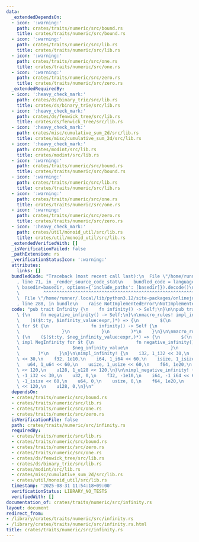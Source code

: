 ```yaml
---
data:
  _extendedDependsOn:
  - icon: ':warning:'
    path: crates/traits/numeric/src/bound.rs
    title: crates/traits/numeric/src/bound.rs
  - icon: ':warning:'
    path: crates/traits/numeric/src/lib.rs
    title: crates/traits/numeric/src/lib.rs
  - icon: ':warning:'
    path: crates/traits/numeric/src/one.rs
    title: crates/traits/numeric/src/one.rs
  - icon: ':warning:'
    path: crates/traits/numeric/src/zero.rs
    title: crates/traits/numeric/src/zero.rs
  _extendedRequiredBy:
  - icon: ':heavy_check_mark:'
    path: crates/ds/binary_trie/src/lib.rs
    title: crates/ds/binary_trie/src/lib.rs
  - icon: ':heavy_check_mark:'
    path: crates/ds/fenwick_tree/src/lib.rs
    title: crates/ds/fenwick_tree/src/lib.rs
  - icon: ':heavy_check_mark:'
    path: crates/misc/cumulative_sum_2d/src/lib.rs
    title: crates/misc/cumulative_sum_2d/src/lib.rs
  - icon: ':heavy_check_mark:'
    path: crates/modint/src/lib.rs
    title: crates/modint/src/lib.rs
  - icon: ':warning:'
    path: crates/traits/numeric/src/bound.rs
    title: crates/traits/numeric/src/bound.rs
  - icon: ':warning:'
    path: crates/traits/numeric/src/lib.rs
    title: crates/traits/numeric/src/lib.rs
  - icon: ':warning:'
    path: crates/traits/numeric/src/one.rs
    title: crates/traits/numeric/src/one.rs
  - icon: ':warning:'
    path: crates/traits/numeric/src/zero.rs
    title: crates/traits/numeric/src/zero.rs
  - icon: ':heavy_check_mark:'
    path: crates/util/monoid_util/src/lib.rs
    title: crates/util/monoid_util/src/lib.rs
  _extendedVerifiedWith: []
  _isVerificationFailed: false
  _pathExtension: rs
  _verificationStatusIcon: ':warning:'
  attributes:
    links: []
  bundledCode: "Traceback (most recent call last):\n  File \"/home/runner/.local/lib/python3.12/site-packages/onlinejudge_verify/documentation/build.py\"\
    , line 71, in _render_source_code_stat\n    bundled_code = language.bundle(stat.path,\
    \ basedir=basedir, options={'include_paths': [basedir]}).decode()\n          \
    \         ^^^^^^^^^^^^^^^^^^^^^^^^^^^^^^^^^^^^^^^^^^^^^^^^^^^^^^^^^^^^^^^^^^^^^^^^^^^^^^^^^\n\
    \  File \"/home/runner/.local/lib/python3.12/site-packages/onlinejudge_verify/languages/rust.py\"\
    , line 288, in bundle\n    raise NotImplementedError\nNotImplementedError\n"
  code: "pub trait Infinity {\n    fn infinity() -> Self;\n}\n\npub trait NegInfinity\
    \ {\n    fn negative_infinity() -> Self;\n}\n\nmacro_rules! impl_infinity {\n\
    \    ($($t:ty, $infinity_value:expr,)*) => {\n        $(\n            impl Infinity\
    \ for $t {\n                fn infinity() -> Self {\n                    $infinity_value\n\
    \                }\n            }\n        )*\n    }\n}\n\nmacro_rules! impl_negative_infinity\
    \ {\n    ($($t:ty, $neg_infinity_value:expr,)*) => {\n        $(\n           \
    \ impl NegInfinity for $t {\n                fn negative_infinity() -> Self {\n\
    \                    $neg_infinity_value\n                }\n            }\n \
    \       )*\n    }\n}\n\nimpl_infinity! {\n    i32, 1_i32 << 30,\n    u32, 1_u32\
    \ << 30,\n    f32, 1e10,\n    i64, 1_i64 << 60,\n    isize, 1_isize << 60,\n \
    \   u64, 1_u64 << 60,\n    usize, 1_usize << 60,\n    f64, 1e20,\n    i128, 1_i128\
    \ << 120,\n    u128, 1_u128 << 120,\n}\n\nimpl_negative_infinity! {\n    i32,\
    \ -1_i32 << 30,\n    u32, 0,\n    f32, -1e10,\n    i64, -1_i64 << 60,\n    isize,\
    \ -1_isize << 60,\n    u64, 0,\n    usize, 0,\n    f64, 1e20,\n    i128, -1_i128\
    \ << 120,\n    u128, 0,\n}\n"
  dependsOn:
  - crates/traits/numeric/src/bound.rs
  - crates/traits/numeric/src/lib.rs
  - crates/traits/numeric/src/one.rs
  - crates/traits/numeric/src/zero.rs
  isVerificationFile: false
  path: crates/traits/numeric/src/infinity.rs
  requiredBy:
  - crates/traits/numeric/src/lib.rs
  - crates/traits/numeric/src/bound.rs
  - crates/traits/numeric/src/zero.rs
  - crates/traits/numeric/src/one.rs
  - crates/ds/fenwick_tree/src/lib.rs
  - crates/ds/binary_trie/src/lib.rs
  - crates/modint/src/lib.rs
  - crates/misc/cumulative_sum_2d/src/lib.rs
  - crates/util/monoid_util/src/lib.rs
  timestamp: '2025-08-31 11:54:18+09:00'
  verificationStatus: LIBRARY_NO_TESTS
  verifiedWith: []
documentation_of: crates/traits/numeric/src/infinity.rs
layout: document
redirect_from:
- /library/crates/traits/numeric/src/infinity.rs
- /library/crates/traits/numeric/src/infinity.rs.html
title: crates/traits/numeric/src/infinity.rs
---
```


